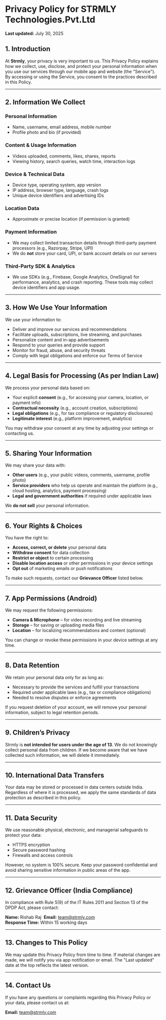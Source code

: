 # Privacy Policy for STRMLY Technologies.Pvt.Ltd

**Last updated:** July 30, 2025

## 1. Introduction

At **Strmly**, your privacy is very important to us. This Privacy Policy explains how we collect, use, disclose, and protect your personal information when you use our services through our mobile app and website (the "Service").  
By accessing or using the Service, you consent to the practices described in this Policy.

---

## 2. Information We Collect

### Personal Information
- Name, username, email address, mobile number
- Profile photo and bio (if provided)

### Content & Usage Information
- Videos uploaded, comments, likes, shares, reports
- Viewing history, search queries, watch time, interaction logs

### Device & Technical Data
- Device type, operating system, app version
- IP address, browser type, language, crash logs
- Unique device identifiers and advertising IDs

### Location Data
- Approximate or precise location (if permission is granted)

### Payment Information
- We may collect limited transaction details through third-party payment processors (e.g., Razorpay, Stripe, UPI)
- We do **not** store your card, UPI, or bank account details on our servers

### Third-Party SDK & Analytics
- We use SDKs (e.g., Firebase, Google Analytics, OneSignal) for performance, analytics, and crash reporting. These tools may collect device identifiers and app usage.

---

## 3. How We Use Your Information

We use your information to:
- Deliver and improve our services and recommendations
- Facilitate uploads, subscriptions, live streaming, and purchases
- Personalize content and in-app advertisements
- Respond to your queries and provide support
- Monitor for fraud, abuse, and security threats
- Comply with legal obligations and enforce our Terms of Service

---

## 4. Legal Basis for Processing (As per Indian Law)

We process your personal data based on:
- Your explicit **consent** (e.g., for accessing your camera, location, or payment info)
- **Contractual necessity** (e.g., account creation, subscriptions)
- **Legal obligations** (e.g., for tax compliance or regulatory disclosures)
- **Legitimate interest** (e.g., platform improvement, analytics)

You may withdraw your consent at any time by adjusting your settings or contacting us.

---

## 5. Sharing Your Information

We may share your data with:
- **Other users** (e.g., your public videos, comments, username, profile photo)
- **Service providers** who help us operate and maintain the platform (e.g., cloud hosting, analytics, payment processing)
- **Legal and government authorities** if required under applicable laws

We **do not sell** your personal information.

---

## 6. Your Rights & Choices

You have the right to:
- **Access, correct, or delete** your personal data
- **Withdraw consent** for data collection
- **Restrict or object** to certain processing
- **Disable location access** or other permissions in your device settings
- **Opt out** of marketing emails or push notifications

To make such requests, contact our **Grievance Officer** listed below.

---

## 7. App Permissions (Android)

We may request the following permissions:
- **Camera & Microphone** – for video recording and live streaming
- **Storage** – for saving or uploading media files
- **Location** – for localizing recommendations and content (optional)

You can change or revoke these permissions in your device settings at any time.

---

## 8. Data Retention

We retain your personal data only for as long as:
- Necessary to provide the services and fulfill your transactions
- Required under applicable laws (e.g., tax or compliance obligations)
- Needed to resolve disputes or enforce agreements

If you request deletion of your account, we will remove your personal information, subject to legal retention periods.

---

## 9. Children’s Privacy

Strmly is **not intended for users under the age of 13**. We do not knowingly collect personal data from children. If we become aware that we have collected such information, we will delete it immediately.

---

## 10. International Data Transfers

Your data may be stored or processed in data centers outside India. Regardless of where it is processed, we apply the same standards of data protection as described in this policy.

---

## 11. Data Security

We use reasonable physical, electronic, and managerial safeguards to protect your data:
- HTTPS encryption
- Secure password hashing
- Firewalls and access controls

However, no system is 100% secure. Keep your password confidential and avoid sharing sensitive information in public areas of the app.

---

## 12. Grievance Officer (India Compliance)

In compliance with Rule 5(9) of the IT Rules 2011 and Section 13 of the DPDP Act, please contact:

**Name:** Rishab Raj 
**Email:** team@strmly.com    
**Response Time:** Within 15 working days

---

## 13. Changes to This Policy

We may update this Privacy Policy from time to time. If material changes are made, we will notify you via app notification or email. The "Last updated" date at the top reflects the latest version.

---

## 14. Contact Us

If you have any questions or complaints regarding this Privacy Policy or your data, please contact us at:

**Email:** team@strmly.com  
 